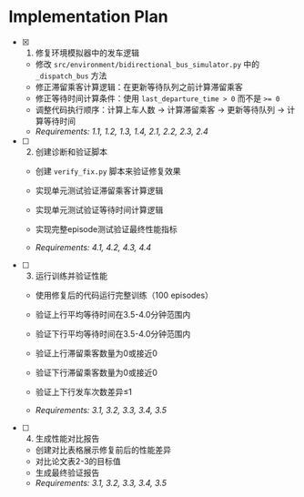 # Implementation Plan

- [x] 1. 修复环境模拟器中的发车逻辑


  - 修改 `src/environment/bidirectional_bus_simulator.py` 中的 `_dispatch_bus` 方法
  - 修正滞留乘客计算逻辑：在更新等待队列之前计算滞留乘客
  - 修正等待时间计算条件：使用 `last_departure_time > 0` 而不是 `>= 0`
  - 调整代码执行顺序：计算上车人数 → 计算滞留乘客 → 更新等待队列 → 计算等待时间
  - _Requirements: 1.1, 1.2, 1.3, 1.4, 2.1, 2.2, 2.3, 2.4_



- [ ] 2. 创建诊断和验证脚本
  - 创建 `verify_fix.py` 脚本来验证修复效果
  - 实现单元测试验证滞留乘客计算逻辑
  - 实现单元测试验证等待时间计算逻辑


  - 实现完整episode测试验证最终性能指标
  - _Requirements: 4.1, 4.2, 4.3, 4.4_

- [ ] 3. 运行训练并验证性能
  - 使用修复后的代码运行完整训练（100 episodes）
  - 验证上行平均等待时间在3.5-4.0分钟范围内
  - 验证下行平均等待时间在3.5-4.0分钟范围内


  - 验证上行滞留乘客数量为0或接近0
  - 验证下行滞留乘客数量为0或接近0
  - 验证上下行发车次数差异≤1
  - _Requirements: 3.1, 3.2, 3.3, 3.4, 3.5_

- [ ] 4. 生成性能对比报告
  - 创建对比表格展示修复前后的性能差异
  - 对比论文表2-3的目标值
  - 生成最终验证报告
  - _Requirements: 3.1, 3.2, 3.3, 3.4, 3.5_
